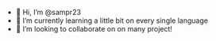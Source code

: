 - 👋 Hi, I’m @sampr23
- 🌱 I’m currently learning a little bit on every single language
- 💞️ I’m looking to collaborate on on many project!
